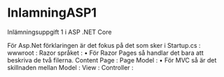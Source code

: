 
# InlamningASP1
Inlämningsuppgift 1 i ASP .NET Core

 För Asp.Net förklaringen är det fokus på det som sker i
 Startup.cs : 
 wwwroot : 
 Razor språket : 
• För Razor Pages så handlar det bara att beskriva de två filerna. 
Content Page : 
Page Model : 
• För MVC så är det skillnaden mellan 
Model : 
View : 
Controller : 
